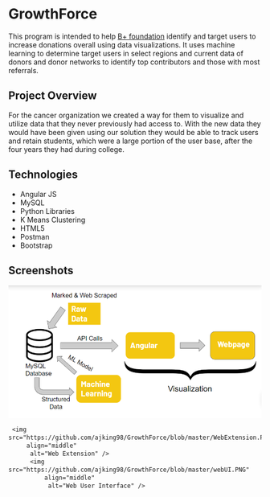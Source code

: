 # GrowthForce

This program is intended to help [B+ foundation](https://bepositive.org) identify and target users to increase donations overall using data visualizations. It uses machine learning to determine target users in select regions and current data of donors and donor networks to identify top contributors and those with most referrals.

## Project Overview

For the cancer organization we created a way for them to visualize and utilize data that they never previously had access to. With the new data they would have been given using our solution they would be able to track users and retain students, which were a large portion of the user base, after the four years they had during college.

## Technologies

+ Angular JS
+ MySQL
+ Python Libraries
+ K Means Clustering
+ HTML5
+ Postman
+ Bootstrap

## Screenshots

<img src="https://github.com/ajking98/GrowthForce/blob/master/ProjectModel.PNG"
    align="middle"
     alt="Project Model" />

     <img src="https://github.com/ajking98/GrowthForce/blob/master/WebExtension.PNG"
         align="middle"
          alt="Web Extension" />
          <img src="https://github.com/ajking98/GrowthForce/blob/master/webUI.PNG"
              align="middle"
               alt="Web User Interface" />
